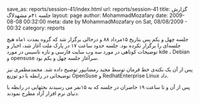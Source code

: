 save_as: reports/session-41/index.html
url: reports/session-41
title: گزارش جلسه ۴۱‌م مشهدلاگ
layout: page
author: MohammadMozafary
date: 2009-08-08 00:32:00
meta: date by MohammadMozafary on Sat, 08/08/2009 - 00:32
category: reports

جلسه چهل و یکم پس بتاریخ ۱۵مرداد ۸۸ و درحالی برگزار شد که گروه بمدت ۱ماه هیچ
جلسه‌ای را برگزار نکرده بود. 
جلسه حدود ساعت ۱۷ در پارک ملت آغاز شد، اخبار و توضیحات کوتاهی در مورد سه وب
سایت فارسی و تازه تاسیس در مورد kde ، Debian و opensuse سرآغاز جلسه چهل و یکم
بود.


<!--more-->



پس از آن یک نکته‌ی خط فرمان توسط مجید
رمضانپور توضیح داده شد.
محمدمظفری نیز توضیحاتی در رابطه با دو توزیع
OpenSuse و RedhatEnterprise Linux داد.

پس از آن و تا ساعت ۱۹ حاضران در جلسه که به ۱۵نفر می رسیدند بحثهایی در رابطه با
دنیای نرم افزار آزاد مطرح نمودند.
